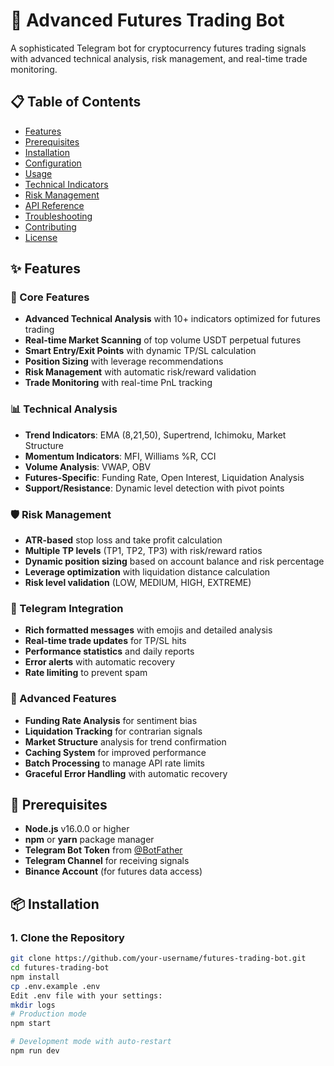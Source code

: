 # 🚀 Advanced Futures Trading Bot

A sophisticated Telegram bot for cryptocurrency futures trading signals with advanced technical analysis, risk management, and real-time trade monitoring.

## 📋 Table of Contents

- [Features](#features)
- [Prerequisites](#prerequisites)
- [Installation](#installation)
- [Configuration](#configuration)
- [Usage](#usage)
- [Technical Indicators](#technical-indicators)
- [Risk Management](#risk-management)
- [API Reference](#api-reference)
- [Troubleshooting](#troubleshooting)
- [Contributing](#contributing)
- [License](#license)

## ✨ Features

### 🎯 Core Features
- **Advanced Technical Analysis** with 10+ indicators optimized for futures trading
- **Real-time Market Scanning** of top volume USDT perpetual futures
- **Smart Entry/Exit Points** with dynamic TP/SL calculation
- **Position Sizing** with leverage recommendations
- **Risk Management** with automatic risk/reward validation
- **Trade Monitoring** with real-time PnL tracking

### 📊 Technical Analysis
- **Trend Indicators**: EMA (8,21,50), Supertrend, Ichimoku, Market Structure
- **Momentum Indicators**: MFI, Williams %R, CCI
- **Volume Analysis**: VWAP, OBV
- **Futures-Specific**: Funding Rate, Open Interest, Liquidation Analysis
- **Support/Resistance**: Dynamic level detection with pivot points

### 🛡️ Risk Management
- **ATR-based** stop loss and take profit calculation
- **Multiple TP levels** (TP1, TP2, TP3) with risk/reward ratios
- **Dynamic position sizing** based on account balance and risk percentage
- **Leverage optimization** with liquidation distance calculation
- **Risk level validation** (LOW, MEDIUM, HIGH, EXTREME)

### 📱 Telegram Integration
- **Rich formatted messages** with emojis and detailed analysis
- **Real-time trade updates** for TP/SL hits
- **Performance statistics** and daily reports
- **Error alerts** with automatic recovery
- **Rate limiting** to prevent spam

### 🔧 Advanced Features
- **Funding Rate Analysis** for sentiment bias
- **Liquidation Tracking** for contrarian signals
- **Market Structure** analysis for trend confirmation
- **Caching System** for improved performance
- **Batch Processing** to manage API rate limits
- **Graceful Error Handling** with automatic recovery

## 🔧 Prerequisites

- **Node.js** v16.0.0 or higher
- **npm** or **yarn** package manager
- **Telegram Bot Token** from [@BotFather](https://t.me/botfather)
- **Telegram Channel** for receiving signals
- **Binance Account** (for futures data access)

## 📦 Installation

### 1. Clone the Repository

```bash
git clone https://github.com/your-username/futures-trading-bot.git
cd futures-trading-bot
npm install
cp .env.example .env
Edit .env file with your settings:
mkdir logs
# Production mode
npm start

# Development mode with auto-restart
npm run dev
